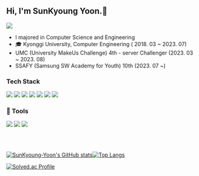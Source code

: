 ## Hi, I'm SunKyoung Yoon.👋
<a href="https://chobo24.tistory.com/"><img src="https://img.shields.io/badge/Blog-000000?style=flat-square&logo=tistory&logoColor=white&link=https://chobo24.tistory.com/"/></a> 


<!--
**Sunkyoung-Yoon/SunKyoung-Yoon** is a ✨ _special_ ✨ repository because its `README.md` (this file) appears on your GitHub profile.

Here are some ideas to get you started:

- 🔭 I’m currently working on ...
- 🌱 I’m currently learning ...
- 👯 I’m looking to collaborate on ...
- 🤔 I’m looking for help with ...
- 💬 Ask me about ...
- 📫 How to reach me: ...
- 😄 Pronouns: ...
- ⚡ Fun fact: ...
-->
<!--타이틀
![header](https://capsule-render.vercel.app/api?type=waving&&color=auto&height=300&section=header&text=Welcome&fontSize=90&animation=fadeIn&fontAlignY=38&desc=Sunkyoung-Yoon's%20GitHub&descAlignY=51&descAlign=62)-->
<!--방문자수
[![Hits](https://hits.seeyoufarm.com/api/count/incr/badge.svg?url=https%3A%2F%2Fgithub.com%2FSunkyoung-Yoon%2Fhit-counter&count_bg=%23198DBC&title_bg=%236AB3EB&icon=&icon_color=%23E7E7E7&title=hits&edge_flat=false)](https://hits.seeyoufarm.com)
-->

* I majored in Computer Science and Engineering
* 🎓 Kyonggi University, Computer Engineering ( 2018. 03 ~ 2023. 07)
* UMC (University MakeUs Challenge) 4th - server Challenger (2023. 03 ~ 2023. 08)
* SSAFY (Samsung SW Academy for Youth) 10th (2023. 07 ~)

  
### Tech Stack
<p>
<img src="https://img.shields.io/badge/JAVA-007396?style=for-the-badge&logo=java&logoColor=white">
<img src="https://img.shields.io/badge/Spring-6DB33F?style=for-the-badge&logo=Spring&logoColor=white">
<img src="https://img.shields.io/badge/SpringBoot-6DB33F?style=for-the-badge&logo=SpringBoot&logoColor=white">
<img src="https://img.shields.io/badge/Spring Data JPA-6DB33F?style=for-the-badge&logo=&logoColor=white">
<img src="https://img.shields.io/badge/MySQL-4479A1?style=for-the-badge&logo=MySQL&logoColor=white">
<img src="https://img.shields.io/badge/AWS-232F3E?style=for-the-badge&logo=amazonaws&logoColor=white">
<img src="https://img.shields.io/badge/vue.js-4FC08D?style=for-the-badge&logo=vuedotjs&logoColor=white">
</p>

### 🔧 Tools
<p>
<img src="https://img.shields.io/badge/GitHub-181717?style=for-the-badge&logo=github&logoColor=white">
<img src="https://img.shields.io/badge/Git-F05032?style=for-the-badge&logo=git&logoColor=white">
<img src="https://img.shields.io/badge/Notion-000000?style=for-the-badge&logo=notion&logoColor=white">
</p>
</br>
</br>

<div>
<!--깃허브 통계(사용언어)-->
  
[![SunKyoung-Yoon's GitHub stats](https://github-readme-stats.vercel.app/api?username=SunKyoung-Yoon&theme=dracula)](https://github.com/SunKyoung-Yoon/github-readme-stats)[![Top Langs](https://github-readme-stats.vercel.app/api/top-langs/?username=SunKyoung-Yoon&langs_count=10&layout=compact)](https://github.com/SunKyoung-Yoon/github-readme-stats)
</div>

<div>
  
<!--백준 티어-->
[![Solved.ac Profile](http://mazassumnida.wtf/api/generate_badge?boj=jukha076)](https://solved.ac/jukha076)<br/>
</div>  
